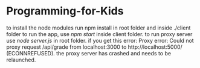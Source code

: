 # Programming-for-Kids
to install the node modules run npm install in root folder and inside ./client folder
to run the app, use *npm start* inside client folder. to run proxy server use *node server.js* in root folder. 
if you get this error:
Proxy error: Could not proxy request /api/grade from localhost:3000 to http://localhost:5000/ (ECONNREFUSED).
the proxy server has crashed and needs to be relaunched.
